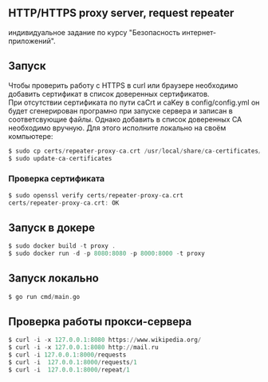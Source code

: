## HTTP/HTTPS proxy server, request repeater
индивидуальное задание по курсу "Безопасность интернет-приложений".


## Запуск
Чтобы проверить работу с HTTPS в curl или браузере необходимо добавить сертификат в список доверенных сертификатов.     
При отсутствии сертификата по пути caCrt и caKey в config/config.yml он будет сгенерирован програмно при запуске сервера и записан в соответсвующие файлы. Однако добавить в список доверенных CA необходимо вручную.
Для этого исполните локально на своём компьютере:
``` asm
$ sudo cp certs/repeater-proxy-ca.crt /usr/local/share/ca-certificates/
$ sudo update-ca-certificates
```
### Проверка сертификата
``` asm
$ sudo openssl verify certs/repeater-proxy-ca.crt
certs/repeater-proxy-ca.crt: OK
```
## Запуск в докере
``` asm
$ sudo docker build -t proxy .
$ sudo docker run -d -p 8080:8080 -p 8000:8000 -t proxy
```
## Запуск локально
``` asm
$ go run cmd/main.go
```
## Проверка работы прокси-сервера
``` asm
$ curl -i -x 127.0.0.1:8080 https://www.wikipedia.org/
$ curl -i -x 127.0.0.1:8080 http://mail.ru
$ curl -i 127.0.0.1:8000/requests
$ curl -i  127.0.0.1:8000/requests/1
$ curl -i  127.0.0.1:8000/repeat/1
```
